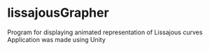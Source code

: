 # lissajousGrapher
Program for displaying animated representation of Lissajous curves 
Application was made using Unity
